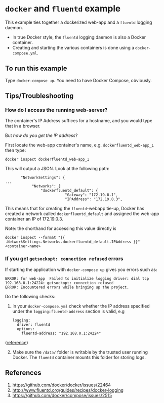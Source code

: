 # `docker` and `fluentd` example #

This example ties together a dockerized web-app and a `fluentd` logging
daemon.

* In true Docker style, the `fluentd` logging daemon is also a Docker
  container.
* Creating and starting the various containers is done using a
  `docker-compose.yml`.



## To run this example ##

Type `docker-compose up`. You need to have Docker Compose, obviously.

## Tips/Troubleshooting ##

### How do I access the running web-server? ###

The container's IP Address suffices for a hostname, and you would type that in
a browser.

But *how do you get the IP address*?

First locate the web-app container's name, e.g. `dockerfluentd_web-app_1` then type:
```
docker inspect dockerfluentd_web-app_1
```

This will output a JSON. Look at the following path:

```
       "NetworkSettings": {
...
            "Networks": {
                "dockerfluentd_default": {
                           "Gateway": "172.19.0.1",
                           "IPAddress": "172.19.0.3",

```

This means that for creating the `fluentd`-webapp tie-up, Docker has created a
network called `dockerfluentd_default` and assigned the web-app container an
IP of 172.19.0.3.

Note: the shorthand for accessing this value directly is

```
docker inspect --format "{{ .NetworkSettings.Networks.dockerfluentd_default.IPAddress }}" <container-name>
```


### If you get `getsockopt: connection refused` errors ###

If starting the application with `docker-compose up` gives you errors such as:

```
ERROR: for web-app  Failed to initialize logging driver: dial tcp
192.168.0.1:24224: getsockopt: connection refused
ERROR: Encountered errors while bringing up the project.
```

Do the following checks:

1. In your `docker-compose.yml` check whether the IP address specified under
    the `logging:fluentd-address` section is valid, e.g

    ```
    logging:
      driver: fluentd
      options:
        fluentd-address: "192.168.0.1:24224"
      ```
  ([reference](https://github.com/docker/docker/issues/22464#issuecomment-216546128))

2. Make sure the `/data/` folder is writable by the trusted user running
   Docker. The `fluentd` container mounts this folder for storing logs.


## References ##

1. https://github.com/docker/docker/issues/22464
1. http://www.fluentd.org/guides/recipes/docker-logging
1. https://github.com/docker/compose/issues/2515
